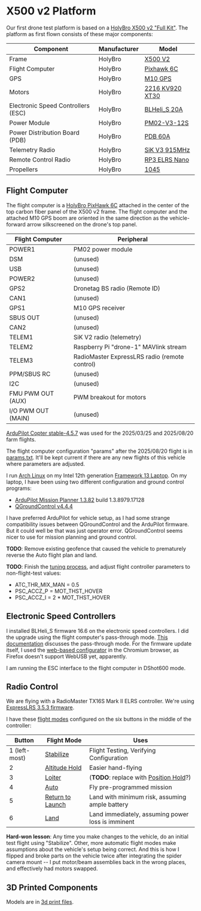 # X500 v2 Platform

Our first drone test platform is based on a [HolyBro X500 v2 "Full Kit"](https://newbeedrone.com/products/holybro-x500-v2-full-kit-pixhawk-6c915mhz-telemetry-radio). The platform as first flown consists of these major components:

| Component                          | Manufacturer | Model                                                        |
| ---------------------------------- | ------------ | ------------------------------------------------------------ |
| Frame                              | HolyBro      | [X500 V2](https://holybro.com/collections/x500-kits/products/x500-v2-kits?variant=42541212008637) |
| Flight Computer                    | HolyBro      | [Pixhawk 6C](https://holybro.com/collections/flight-controllers/products/pixhawk-6c?variant=42783569871037) |
| GPS                                | HolyBro      | [M10 GPS](https://holybro.com/collections/standard-gps-module/products/m10-gps?variant=42991226192061) |
| Motors                             | HolyBro      | [2216 KV920 XT30](https://cdn.shopify.com/s/files/1/0604/5905/7341/files/X500MotorSpec.png?v=1678791632) |
| Electronic Speed Controllers (ESC) | HolyBro      | [BLHeli_S 20A](https://holybro.com/collections/multicopter-kit/products/spare-parts-x500-v2-kit?variant=41591074062525) |
| Power Module                       | HolyBro      | [PM02-V3-12S](https://holybro.com/collections/power-modules-pdbs/products/pm02-v3-12s-power-module) |
| Power Distribution Board (PDB)     | HolyBro      | [PDB 60A](https://holybro.com/collections/power-distribution-board-pdb/products/power-distribution-board-pdb) |
| Telemetry Radio                    | HolyBro      | [SiK V3 915MHz](https://holybro.com/collections/telemetry-radios/products/sik-telemetry-radio-v3) |
| Remote Control Radio               | HolyBro      | [RP3 ELRS Nano](https://holybro.com/collections/rc-radio-transmitter-receiver/products/elrs-receivers-series?variant=42829116047549) |
| Propellers                         | HolyBro      | [1045](https://holybro.com/collections/multicopter-kit/products/spare-parts-x500-v2-kit?variant=41591073669309) |

## Flight Computer

The flight computer is a [HolyBro PixHawk 6C](https://docs.holybro.com/autopilot/pixhawk-6c) attached in the center of the top carbon fiber panel of the X500 v2 frame. The flight computer and the attached M10 GPS boom are oriented in the same direction as the vehicle-forward arrow silkscreened on the drone's top panel.

| Flight Computer    | Peripheral                                    |
| ------------------ | --------------------------------------------- |
| POWER1             | PM02 power module                             |
| DSM                | (unused)                                      |
| USB                | (unused)                                      |
| POWER2             | (unused)                                      |
| GPS2               | Dronetag BS radio (Remote ID)                 |
| CAN1               | (unused)                                      |
| GPS1               | M10 GPS receiver                              |
| SBUS OUT           | (unused)                                      |
| CAN2               | (unused)                                      |
| TELEM1             | SiK V2 radio (telemetry)                      |
| TELEM2             | Raspberry Pi "drone-1" MAVlink stream         |
| TELEM3             | RadioMaster ExpressLRS radio (remote control) |
| PPM/SBUS RC        | (unused)                                      |
| I2C                | (unused)                                      |
| FMU PWM OUT (AUX)  | PWM breakout for motors                       |
| I/O PWM OUT (MAIN) | (unused)                                      |

[ArduPilot Copter stable-4.5.7](https://firmware.ardupilot.org/Copter/stable-4.5.7/Pixhawk6C/) was used for the 2025/03/25 and 2025/08/20 farm flights.

The flight computer configuration "params" after the 2025/08/20 flight is in [params.txt](params.txt). It'll be kept current if there are any new flights of this vehicle where parameters are adjusted.

I run [Arch Linux](https://archlinux.org/) on my Intel 12th generation [Framework 13 Laptop](https://frame.work/laptop13). On my laptop, I have been using two different configuration and ground control programs:

* [ArduPilot Mission Planner 1.3.82](https://github.com/ArduPilot/MissionPlanner/releases/tag/MissionPlanner1.3.82) build 1.3.8979.17128
* [QGroundControl v4.4.4](https://github.com/mavlink/qgroundcontrol/releases/tag/v4.4.4)

I have preferred ArduPilot for vehicle setup, as I had some strange compatibility issues between QGroundControl and the ArduPilot firmware. But it could well be that was just operator error. QGroundControl seems nicer to use for mission planning and ground control.

__TODO__: Remove existing geofence that caused the vehicle to prematurely reverse the Auto flight plan and land.

__TODO__: Finish the [tuning process](https://ardupilot.org/copter/docs/common-tuning.html), and adjust flight controller parameters to non-flight-test values:

* ATC_THR_MIX_MAN = 0.5
* PSC_ACCZ_P = MOT_THST_HOVER
* PSC_ACCZ_I = 2 * MOT_THST_HOVER

## Electronic Speed Controllers

I installed BLHeli_S firmware 16.6 on the electronic speed controllers. I did the upgrade using the flight computer's pass-through mode. [This documentation](https://ardupilot.org/copter/docs/common-blheli32-passthru.html#pass-through-support) discusses the pass-through mode. For the firmware update itself, I used the [web-based configurator](https://esc-configurator.com/) in the Chromium browser, as Firefox doesn't support WebUSB yet, apparently.

I am running the ESC interface to the flight computer in DShot600 mode.

## Radio Control

We are flying with a RadioMaster TX16S Mark II ELRS controller. We're using [ExpressLRS 3.5.3 firmware](https://github.com/ExpressLRS/ExpressLRS/releases/tag/3.5.3).

I have these [flight modes](https://ardupilot.org/plane/docs/flight-modes.html#major-flight-modes) configured on the six buttons in the middle of the controller:

| Button        | Flight Mode                                                  | Uses                                                         |
| ------------- | ------------------------------------------------------------ | ------------------------------------------------------------ |
| 1 (left-most) | [Stabilize](https://ardupilot.org/copter/docs/stabilize-mode.html) | Flight Testing, Verifying Configuration                      |
| 2             | [Altitude Hold](https://ardupilot.org/copter/docs/altholdmode.html) | Easier hand-flying                                           |
| 3             | [Loiter](https://ardupilot.org/copter/docs/loiter-mode.html) | (__TODO__: replace with [Position Hold](https://ardupilot.org/copter/docs/poshold-mode.html)?) |
| 4             | [Auto](https://ardupilot.org/copter/docs/auto-mode.html)     | Fly pre-programmed mission                                   |
| 5             | [Return to Launch](https://ardupilot.org/copter/docs/rtl-mode.html) | Land with minimum risk, assuming ample battery               |
| 6             | [Land](https://ardupilot.org/copter/docs/land-mode.html)     | Land immediately, assuming power loss is imminent            |

__Hard-won lesson__: Any time you make changes to the vehicle, do an initial test flight using "Stabilize". Other, more automatic flight modes make assumptions about the vehicle's setup being correct. And this is how I flipped and broke parts on the vehicle twice after integrating the spider camera mount -- I put motor/beam assemblies back in the wrong places, and effectively had motors swapped.

## 3D Printed Components

Models are in [3d print files](3d%20print%20files).
